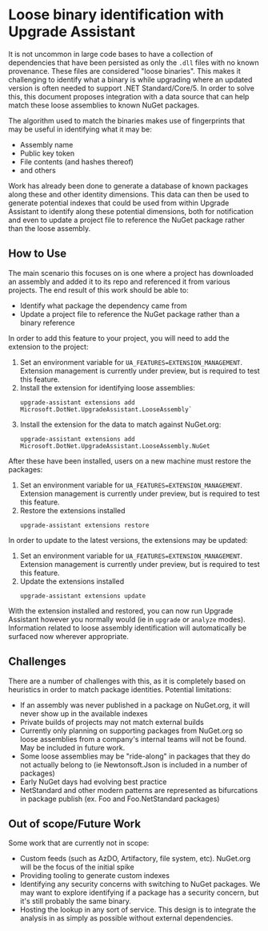 # Loose binary identification with Upgrade Assistant

It is not uncommon in large code bases to have a collection of dependencies that have been persisted as only the `.dll` files with no known provenance. These files are considered "loose binaries". This makes it challenging to identify what a binary is while upgrading where an updated version is often needed to support .NET Standard/Core/5. In order to solve this, this document proposes integration with a data source that can help match these loose assemblies to known NuGet packages.

The algorithm used to match the binaries makes use of fingerprints that may be useful in identifying what it may be:

- Assembly name
- Public key token
- File contents (and hashes thereof)
- and others

Work has already been done to generate a database of known packages along these and other identity dimensions. This data can then be used to generate potential indexes that could be used from within Upgrade Assistant to identify along these potential dimensions, both for notification and even to update a project file to reference the NuGet package rather than the loose assembly.

## How to Use

The main scenario this focuses on is one where a project has downloaded an assembly and added it to its repo and referenced it from various projects. The end result of this work should be able to:

- Identify what package the dependency came from
- Update a project file to reference the NuGet package rather than a binary reference

In order to add this feature to your project, you will need to add the extension to the project:

1. Set an environment variable for `UA_FEATURES=EXTENSION_MANAGEMENT`. Extension management is currently under preview, but is required to test this feature.
2. Install the extension for identifying loose assemblies:
   ```
   upgrade-assistant extensions add Microsoft.DotNet.UpgradeAssistant.LooseAssembly`
   ```
3. Install the extension for the data to match against NuGet.org:
   ```
   upgrade-assistant extensions add Microsoft.DotNet.UpgradeAssistant.LooseAssembly.NuGet
   ```

After these have been installed, users on a new machine must restore the packages:

1. Set an environment variable for `UA_FEATURES=EXTENSION_MANAGEMENT`. Extension management is currently under preview, but is required to test this feature.
2. Restore the extensions installed
   ```
   upgrade-assistant extensions restore
   ```

In order to update to the latest versions, the extensions may be updated:

1. Set an environment variable for `UA_FEATURES=EXTENSION_MANAGEMENT`. Extension management is currently under preview, but is required to test this feature.
2. Update the extensions installed
   ```
   upgrade-assistant extensions update
   ```

With the extension installed and restored, you can now run Upgrade Assistant however you normally would (ie in `upgrade` or `analyze` modes). Information related to loose assembly identification will automatically be surfaced now wherever appropriate.

## Challenges

There are a number of challenges with this, as it is completely based on heuristics in order to match package identities. Potential limitations:

- If an assembly was never published in a package on NuGet.org, it will never show up in the available indexes
- Private builds of projects may not match external builds
- Currently only planning on supporting packages from NuGet.org so loose assemblies from a company's internal teams will not be found. May be included in future work.
- Some loose assemblies may be "ride-along" in packages that they do not actually belong to (ie Newtonsoft.Json is included in a number of packages)
- Early NuGet days had evolving best practice
- NetStandard and other modern patterns are represented as bifurcations in package publish (ex. Foo and Foo.NetStandard packages)

## Out of scope/Future Work

Some work that are currently not in scope:

- Custom feeds (such as AzDO, Artifactory, file system, etc). NuGet.org will be the focus of the initial spike
- Providing tooling to generate custom indexes
- Identifying any security concerns with switching to NuGet packages. We may want to explore identifying if a package has a security concern, but it's still probably the same binary.
- Hosting the lookup in any sort of service. This design is to integrate the analysis in as simply as possible without external dependencies.
